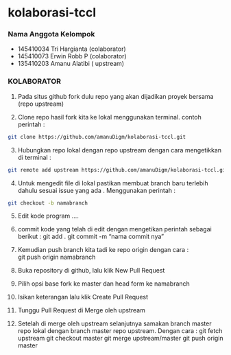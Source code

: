 # kolaborasi-tccl

### Nama Anggota Kelompok
- 145410034 Tri Hargianta		(colaborator)
- 145410073 Erwin Robb P 		(colaborator) 
- 135410203 Amanu Alatibi		( upstream)


### KOLABORATOR
1. Pada situs github fork dulu repo yang akan dijadikan proyek bersama (repo upstream)
 
2. Clone repo hasil fork kita ke lokal menggunakan terminal.
contoh perintah : 
```bash 
git clone https://github.com/amanuDigm/kolaborasi-tccl.git 
```
 
3. Hubungkan repo lokal dengan repo upstream dengan cara mengetikkan di terminal :  
```bash 
git remote add upstream https://github.com/amanuDigm/kolaborasi-tccl.git 
```
 
4. Untuk mengedit file di lokal pastikan membuat branch baru terlebih dahulu sesuai issue yang ada . Menggunakan perintah : 
```bash 
git checkout -b namabranch	
```
5. Edit kode program ….

6. commit kode yang telah di edit dengan mengetikan perintah sebagai berikut : 
	git add .
	git commit -m “nama commit nya”
 
7. Kemudian push branch kita tadi ke repo origin dengan cara :  
	git push origin namabranch
 
8. Buka repository di github, lalu klik New Pull Request
 
9. Pilih opsi base fork ke master dan head form ke namabranch
 
10. Isikan keterangan lalu klik Create Pull Request
 
11. Tunggu Pull Request di Merge oleh upstream
 
12. Setelah di merge oleh upstream selanjutnya samakan branch master repo lokal dengan branch master repo upstream. Dengan cara : 
	git fetch upstream
	git checkout master
	git merge upstream/master
	git push origin master
